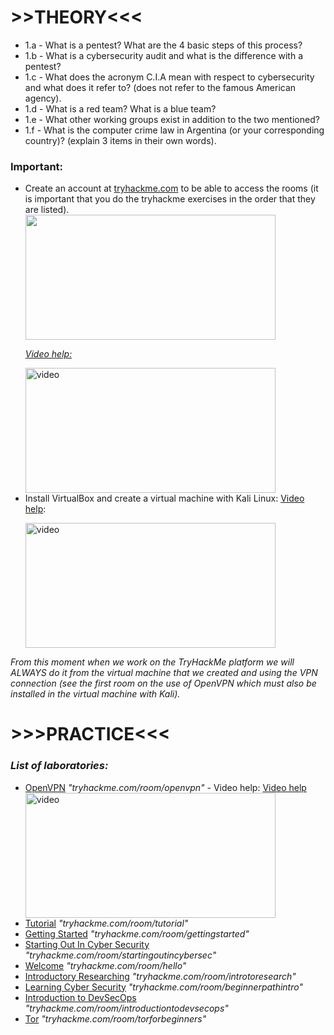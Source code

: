 <body>
    <h1>>>THEORY<<<</h1>
    <ul>
        <li>1.a - What is a pentest? What are the 4 basic steps of this process?</li>
        <li>1.b - What is a cybersecurity audit and what is the difference with a pentest?</li>
        <li>1.c - What does the acronym C.I.A mean with respect to cybersecurity and what does it refer to? (does not refer to the famous American agency).</li>
        <li>1.d - What is a red team? What is a blue team?</li>
        <li>1.e - What other working groups exist in addition to the two mentioned?</li>
        <li>1.f - What is the computer crime law in Argentina (or your corresponding country)? (explain 3 items in their own words).</li>
    </ul>
    <p>
    <h3>Important:</h3>
    <ul>
        <li>Create an account at <a href="https://tryhackme.com" target="_blank">tryhackme.com</a> to be able to access the rooms (it is important that you do the tryhackme exercises in the order that they are listed).</li>
        <img src="https://derechodelared.com/wp-content/uploads/2024/10/99400-image-2.png?w=1024&h=533" style="width: 400px; height: 200;"> 
        <p></p>
        <a href="https://www.youtube.com/watch?v=uE2QIOvepOQ" target="_blank"> <em> Video help:</em></a> <p></p>
        <a href="https://www.youtube.com/watch?v=uE2QIOvepOQ" target="_blank">
            <img src="https://img.youtube.com/vi/uE2QIOvepOQ/0.jpg" alt="video" style="width: 400px; height: 200;">
        </a>
        </li>
        <li>
            Install VirtualBox and create a virtual machine with Kali Linux: 
            <a href="https://www.youtube.com/watch?v=cZYnq0MMSgw" target="_blank">Video help</a>: 
            <p></p>
            <a href="https://www.youtube.com/watch?v=cZYnq0MMSgw" target="_blank">
                <img src="https://img.youtube.com/vi/cZYnq0MMSgw/0.jpg" alt="video" style="width: 400px; height: 200;">
            </a>
        </li>
    </ul>
    <p>
        <em>From this moment when we work on the TryHackMe platform we will ALWAYS do it from the virtual machine that we created and using the VPN connection (see the first room on the use of OpenVPN which must also be installed in the virtual machine with Kali).</em>
    </p>
    <h1>>>>PRACTICE<<<</h1>
    <h3><em>List of laboratories:</em></h3>
    <ul>
        <li><a href="https://tryhackme.com/room/openvpn" target="_blank">OpenVPN</a> <em>"tryhackme.com/room/openvpn"</em> - Video help: <a href="https://www.youtube.com/watch?v=DD-htO-XvP8" target="_blank">Video help</a></li>
        <a href="https://www.youtube.com/watch?v=DD-htO-XvP8" target="_blank">
            <img src="https://img.youtube.com/vi/DD-htO-XvP8/0.jpg" alt="video" style="width: 400px; height: 200;">      
        </a>
        <li><a href="https://tryhackme.com/room/tutorial" target="_blank">Tutorial</a> <em>"tryhackme.com/room/tutorial"</em></li>
        <li><a href="https://tryhackme.com/room/gettingstarted" target="_blank">Getting Started</a> <em>"tryhackme.com/room/gettingstarted"</em></li>
        <li><a href="https://tryhackme.com/room/startingoutincybersec" target="_blank">Starting Out In Cyber Security</a> <em>"tryhackme.com/room/startingoutincybersec"</em></li>
        <li><a href="https://tryhackme.com/room/hello" target="_blank">Welcome</a> <em>"tryhackme.com/room/hello"</em></li>
        <li><a href="https://tryhackme.com/room/introtoresearch" target="_blank">Introductory Researching</a> <em>"tryhackme.com/room/introtoresearch"</em></li>
        <li><a href="https://tryhackme.com/room/beginnerpathintro" target="_blank">Learning Cyber Security</a> <em>"tryhackme.com/room/beginnerpathintro"</em></li>
        <li><a href="https://tryhackme.com/room/introductiontodevsecops" target="_blank">Introduction to DevSecOps</a> <em>"tryhackme.com/room/introductiontodevsecops"</em></li>
        <li><a href="https://tryhackme.com/room/torforbeginners" target="_blank">Tor</a> <em>"tryhackme.com/room/torforbeginners"</em></li>
    </ul>
</body>
